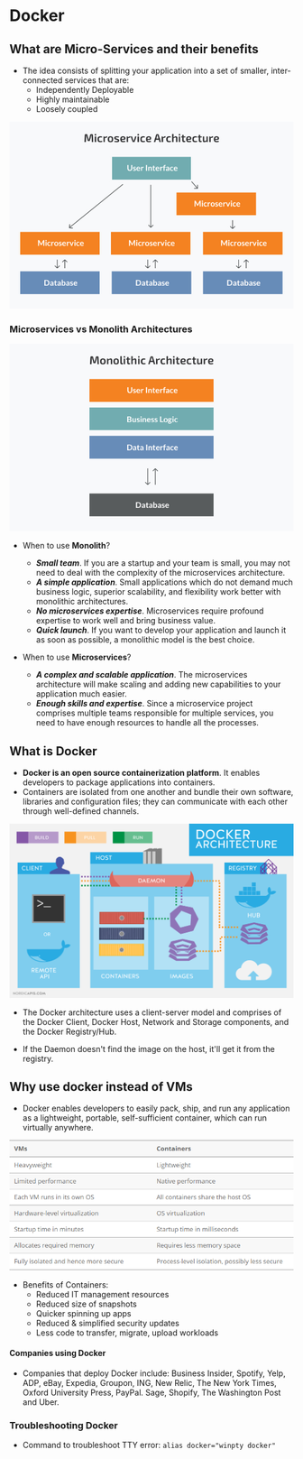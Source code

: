 # Docker

## What are Micro-Services and their benefits
- The idea consists of splitting your application into a set of smaller, inter-connected services that are:
	- Independently Deployable	
	- Highly maintainable
	- Loosely coupled

<p align=center>
	<img src=/imgs/microservices_diagram.jpg>
</p>

### Microservices vs Monolith Architectures

<p align=center>
	<img src=/imgs/monolith_diagram.jpg>
</p>

- When to use **Monolith**?
	- ***Small team***. If you are a startup and your team is small, you may not need to deal with the complexity of the microservices architecture.
	- ***A simple application***. Small applications which do not demand much business logic, superior scalability, and flexibility work better with monolithic architectures.
	- ***No microservices expertise***. Microservices require profound expertise to work well and bring business value.
	- ***Quick launch***. If you want to develop your application and launch it as soon as possible, a monolithic model is the best choice.

- When to use **Microservices**?
	- ***A complex and scalable application***. The microservices architecture will make scaling and adding new capabilities to your application much easier.
	- ***Enough skills and expertise***. Since a microservice project comprises multiple teams responsible for multiple services, you need to have enough resources to handle all the processes.

## What is Docker

- **Docker is an open source containerization platform**. It enables developers to package applications into containers. 
- Containers are isolated from one another and bundle their own software, libraries and configuration files; they can communicate with each other through well-defined channels.

<p align=center>
	<img src=/imgs/docker_diagram.PNG>
</p>

- The Docker architecture uses a client-server model and comprises of the Docker Client, Docker Host, Network and Storage components, and the Docker Registry/Hub.

- If the Daemon doesn't find the image on the host, it'll get it from the registry.

## Why use docker instead of VMs

- Docker enables developers to easily pack, ship, and run any application as a lightweight, portable, self-sufficient container, which can run virtually anywhere.

<p align=center>
	<img src=/imgs/docker_vs_vm.PNG>
</p>

- Benefits of Containers:
	- Reduced IT management resources
	- Reduced size of snapshots
	- Quicker spinning up apps
	- Reduced & simplified security updates
	- Less code to transfer, migrate, upload workloads

#### Companies using Docker

- Companies that deploy Docker include: Business Insider, Spotify, Yelp, ADP, eBay, Expedia, Groupon, ING, New Relic, The New York Times, Oxford University Press, PayPal. Sage, Shopify, The Washington Post and Uber.


### Troubleshooting Docker

- Command to troubleshoot TTY error: `alias docker="winpty docker"`
